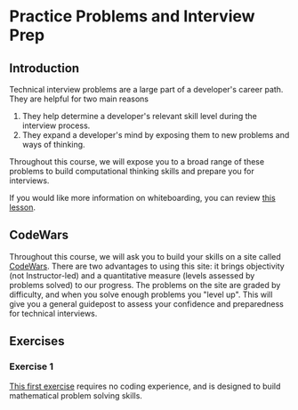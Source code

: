 # Practice Problems and Interview Prep

## Introduction

Technical interview problems are a large part of a developer's career path.  They are helpful for two main reasons

1. They help determine a developer's relevant skill level during the interview process.
2. They expand a developer's mind by exposing them to new problems and ways of thinking.

Throughout this course, we will expose you to a broad range of these problems to build computational thinking skills and prepare you for interviews.

If you would like more information on whiteboarding, you can review [this lesson](https://github.com/den-wdi-2/whiteboarding-101).

## CodeWars

Throughout this course, we will ask you to build your skills on a site called [CodeWars](https://www.codewars.com/).  There are two advantages to using this site: it brings objectivity (not Instructor-led) and a quantitative measure (levels assessed by problems solved) to our progress.  The problems on the site are graded by difficulty, and when you solve enough problems you "level up".  This will give you a general guidepost to assess your confidence and preparedness for technical interviews.

## Exercises

### Exercise 1

[This first exercise](https://github.com/den-wdi-2/practice_problems/blob/master/1_egg_and_polygon.md) requires no coding experience, and is designed to build mathematical problem solving skills.
